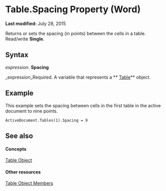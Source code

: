 
# Table.Spacing Property (Word)

 **Last modified:** July 28, 2015

Returns or sets the spacing (in points) between the cells in a table. Read/write  **Single**.

## Syntax

 _expression_. **Spacing**

 _expression_Required. A variable that represents a  ** [Table](996b58dd-ebc6-ee30-5bfe-c5e51a0f71d6.md)** object.


## Example

This example sets the spacing between cells in the first table in the active document to nine points.


```
ActiveDocument.Tables(1).Spacing = 9
```


## See also


#### Concepts


 [Table Object](996b58dd-ebc6-ee30-5bfe-c5e51a0f71d6.md)
#### Other resources


 [Table Object Members](5367ee92-b5a3-92c7-787b-46a302586a0d.md)
